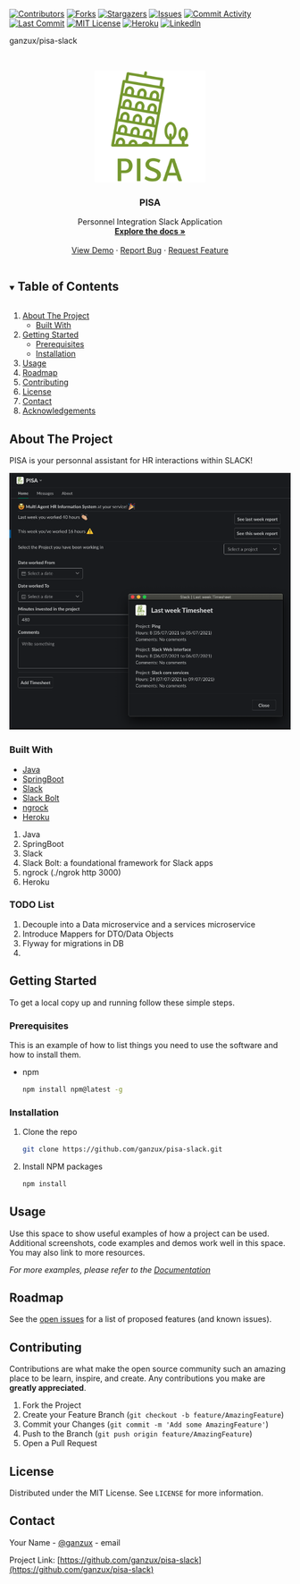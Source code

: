 [![Contributors][contributors-shield]][contributors-url]
[![Forks][forks-shield]][forks-url]
[![Stargazers][stars-shield]][stars-url]
[![Issues][issues-shield]][issues-url]
[![Commit Activity][git-activity-shield]][git-activity-url]
[![Last Commit][git-commit-shield]][git-commit-url]
[![MIT License][license-shield]][license-url]
[![Heroku][heroku-shield]][heroku-url]
[![LinkedIn][linkedin-shield]][linkedin-url]



ganzux/pisa-slack

<br />
<p align="center">
  <a href="https://github.com/ganzux/pisa-slack">
    <img src="docs/logo.png" alt="Logo" width="200" height="200">
  </a>

  <h3 align="center">PISA</h3>

  <p align="center">
    Personnel Integration Slack Application
    <br />
    <a href="https://github.com/ganzux/pisa-slack"><strong>Explore the docs »</strong></a>
    <br />
    <br />
    <a href="https://github.com/ganzux/pisa-slack">View Demo</a>
    ·
    <a href="https://github.com/ganzux/pisa-slack/issues">Report Bug</a>
    ·
    <a href="https://github.com/ganzux/pisa-slack/issues">Request Feature</a>
  </p>
</p>



<!-- TABLE OF CONTENTS -->
<details open="open">
  <summary><h2 style="display: inline-block">Table of Contents</h2></summary>
  <ol>
    <li>
      <a href="#about-the-project">About The Project</a>
      <ul>
        <li><a href="#built-with">Built With</a></li>
      </ul>
    </li>
    <li>
      <a href="#getting-started">Getting Started</a>
      <ul>
        <li><a href="#prerequisites">Prerequisites</a></li>
        <li><a href="#installation">Installation</a></li>
      </ul>
    </li>
    <li><a href="#usage">Usage</a></li>
    <li><a href="#roadmap">Roadmap</a></li>
    <li><a href="#contributing">Contributing</a></li>
    <li><a href="#license">License</a></li>
    <li><a href="#contact">Contact</a></li>
    <li><a href="#acknowledgements">Acknowledgements</a></li>
  </ol>
</details>



<!-- ABOUT THE PROJECT -->
## About The Project

PISA is your personnal assistant for HR interactions within SLACK!

![PISA Screen Shot](docs/screen.png)


### Built With

* [Java]()
* [SpringBoot]()
* [Slack]()
* [Slack Bolt]()
* [ngrock]()
* [Heroku]()


1. Java
2. SpringBoot
3. Slack
4. Slack Bolt: a foundational framework for Slack apps
5. ngrock  (./ngrok http 3000)
6. Heroku

### TODO List

1. Decouple into a Data microservice and a services microservice
2. Introduce Mappers for DTO/Data Objects
3. Flyway for migrations in DB
4. 

<!-- GETTING STARTED -->
## Getting Started

To get a local copy up and running follow these simple steps.

### Prerequisites

This is an example of how to list things you need to use the software and how to install them.
* npm
  ```sh
  npm install npm@latest -g
  ```

### Installation

1. Clone the repo
   ```sh
   git clone https://github.com/ganzux/pisa-slack.git
   ```
2. Install NPM packages
   ```sh
   npm install
   ```



<!-- USAGE EXAMPLES -->
## Usage

Use this space to show useful examples of how a project can be used. Additional screenshots, code examples and demos work well in this space. You may also link to more resources.

_For more examples, please refer to the [Documentation](https://example.com)_



<!-- ROADMAP -->
## Roadmap

See the [open issues](https://github.com/ganzux/pisa-slack/issues) for a list of proposed features (and known issues).



<!-- CONTRIBUTING -->
## Contributing

Contributions are what make the open source community such an amazing place to be learn, inspire, and create. Any contributions you make are **greatly appreciated**.

1. Fork the Project
2. Create your Feature Branch (`git checkout -b feature/AmazingFeature`)
3. Commit your Changes (`git commit -m 'Add some AmazingFeature'`)
4. Push to the Branch (`git push origin feature/AmazingFeature`)
5. Open a Pull Request



<!-- LICENSE -->
## License

Distributed under the MIT License. See `LICENSE` for more information.



<!-- CONTACT -->
## Contact

Your Name - [@ganzux](https://twitter.com/ganzux) - email

Project Link: [https://github.com/ganzux/pisa-slack](https://github.com/ganzux/pisa-slack)




<!-- MARKDOWN LINKS & IMAGES -->
<!-- https://www.markdownguide.org/basic-syntax/#reference-style-links -->
[contributors-shield]: https://img.shields.io/github/contributors/ganzux/pisa-slack?style=for-the-badge
[contributors-url]: https://github.com/ganzux/pisa-slack/graphs/contributors

[forks-shield]: https://img.shields.io/github/forks/ganzux/pisa-slack?style=for-the-badge
[forks-url]: https://github.com/ganzux/pisa-slack/network/members

[stars-shield]: https://img.shields.io/github/stars/ganzux/pisa-slack?style=for-the-badge
[stars-url]: https://github.com/ganzux/pisa-slack/stargazers

[issues-shield]: https://img.shields.io/github/issues/ganzux/pisa-slack?style=for-the-badge
[issues-url]: https://github.com/ganzux/pisa-slack/issues

[license-shield]: https://img.shields.io/github/license/ganzux/pisa-slack?style=for-the-badge
[license-url]: https://github.com/ganzux/pisa-slack/blob/master/LICENSE.txt

[linkedin-shield]: https://img.shields.io/badge/-LinkedIn-black.svg?style=for-the-badge&logo=linkedin&colorB=555
[linkedin-url]: https://www.linkedin.com/in/alvaroam

[heroku-shield]: https://img.shields.io/badge/%E2%86%91_Deploy_to-Heroku-7056bf.svg?style=for-the-badge
[heroku-url]: https://sirme-slack.herokuapp.com/

[git-activity-shield]: https://img.shields.io/github/commit-activity/y/ganzux/pisa-slack?style=for-the-badge
[git-activity-url]: https://github.com/ganzux/pisa-slack/branches

[git-commit-shield]: https://img.shields.io/github/last-commit/ganzux/pisa-slack?style=for-the-badge
[git-commit-url]: https://github.com/ganzux/pisa-slack/commits/master



